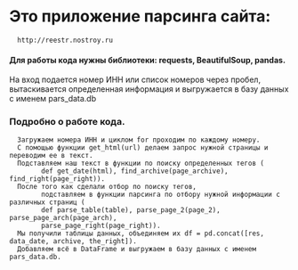 # Это приложение парсинга сайта: 
      http://reestr.nostroy.ru

#### Для работы кода нужны библиотеки: requests, BeautifulSoup, pandas.

На вход подается номер ИНН или список номеров через пробел, вытаскивается определенная информация и выгружается в базу данных с именем pars_data.db




### Подробно о работе кода.
      Загружаем номера ИНН и циклом for проходим по каждому номеру.
      С помощью функции get_html(url) делаем запрос нужной страницы и переводим ее в текст. 
      Подставляем наш текст в функции по поиску определенных тегов (
            def get_date(html), find_archive(page_archive), find_right(page_right)). 
      После того как сделали отбор по поиску тегов, 
            подставляем в функции парсинга по отбору нужной информации с различных страниц (
            def parse_table(table), parse_page_2(page_2), parse_page_arch(page_arch),
            parse_page_right(page_right)). 
      Мы получили таблицы данных, объединяем их df = pd.concat([res, data_date, archive, the_right]). 
      Добавляем всё в DataFrame и выгружаем в базу данных с именем pars_data.db.